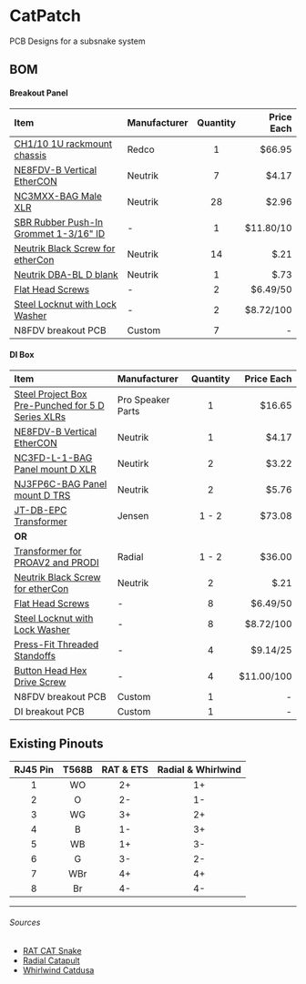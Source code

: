 # CatPatch
PCB Designs for a subsnake system



## BOM
#### Breakout Panel

| Item                                       | Manufacturer | Quantity | Price Each |
|:-------------------------------------------|:-------------|:--------:|-----------:|
| [CH1/10 1U rackmount chassis][1]           | Redco        |    1     |     $66.95 |
| [NE8FDV-B Vertical EtherCON][2]            | Neutrik      |    7     |      $4.17 |
| [NC3MXX-BAG Male XLR][3]                   | Neutrik      |    28    |      $2.96 |
| [SBR Rubber Push-In Grommet 1-3/16" ID][4] | -            |    1     |  $11.80/10 |
| [Neutrik Black Screw for etherCon][5]      | Neutrik      |    14    |       $.21 |
| [Neutrik DBA-BL D blank][6]                | Neutrik      |    1     |       $.73 |
| [Flat Head Screws][7]                      | -            |    2     |   $6.49/50 |
| [Steel Locknut with Lock Washer][8]        | -            |    2     |  $8.72/100 |
| N8FDV breakout PCB                         | Custom       |    7     |          - |




#### DI Box
| Item                                                    | Manufacturer      | Quantity | Price Each |
|:--------------------------------------------------------|:------------------|:--------:|-----------:|
| [Steel Project Box Pre-Punched for 5 D Series XLRs][11] | Pro Speaker Parts |    1     |     $16.65 |
| [NE8FDV-B Vertical EtherCON][2]                         | Neutrik           |    1     |      $4.17 |
| [NC3FD-L-1-BAG Panel mount D XLR][12]                   | Neutirk           |    2     |      $3.22 |
| [NJ3FP6C-BAG Panel mount D TRS][13]                     | Neutrik           |    2     |      $5.76 |
| [JT-DB-EPC Transformer][14]                             | Jensen            |  1 - 2   |     $73.08 |
| __OR__                                                  |                   |          |            |
| [Transformer for PROAV2 and PRODI][15]                  | Radial            |  1 - 2   |     $36.00 |
| [Neutrik Black Screw for etherCon][5]                   | Neutrik           |    2     |       $.21 |
| [Flat Head Screws][7]                                   | -                 |    8     |   $6.49/50 |
| [Steel Locknut with Lock Washer][8]                     | -                 |    8     |  $8.72/100 |
| [Press-Fit Threaded Standoffs][16]                      | -                 |    4     |   $9.14/25 |
| [Button Head Hex Drive Screw][17]                       | -                 |    4     | $11.00/100 |
| N8FDV breakout PCB                                      | Custom            |    1     |          - |
| DI breakout PCB                                         | Custom            |    1     |          - |

[1]: https://www.redco.com/Redco-CH1-10-10-Deep-1U-Rackmount-Chassis.html
[2]: http://www.fullcompass.com/prod/516653-Neutrik-NE8FDV-B
[3]: https://www.redco.com/Neutrik-NC3MXX-BAG.html
[4]: https://www.mcmaster.com/#9600k119/=1cjo0vf
[5]: http://www.fullcompass.com/prod/199358-Neutrik-E-SCREW1-12B
[6]: http://www.neutrik.com/en/xlr/xlr-chassis-connectors-accessories/dba-bl
[7]: https://www.mcmaster.com/#91698a306/=1cjoepo
[8]: https://www.mcmaster.com/#93825a110/=1cjog5u

[11]: https://www.ebay.com/itm/Steel-Project-Box-4-1-2-x-3-3-4-x-1-5-8-Pre-Punched-for-5-D-Series-XLRs/281422391821?hash=item418614ea0d:g:rqUAAOSwxH1T-7Bo
[12]: https://www.redco.com/Neutrik-NC3FD-L-1-BAG.html
[13]: https://www.redco.com/Neutrik-NJ3FP6C-BAG.html
[14]: http://www.jensen-transformers.com/transformers/direct-box/
[15]: http://www.fullcompass.com/prod/279709-Radial-Engineering-R800-9033-00
[16]: https://www.mcmaster.com/#93090a210/=1cjopy9
[17]: https://www.mcmaster.com/#91255a106/=1cjoqt3


## Existing Pinouts
| RJ45 Pin | T568B | RAT & ETS | Radial & Whirlwind |
|:--------:|:-----:|:---------:|:------------------:|
|    1     |  WO   |    2+     |         1+         |
|    2     |   O   |    2-     |         1-         |
|    3     |  WG   |    3+     |         2+         |
|    4     |   B   |    1-     |         3+         |
|    5     |  WB   |    1+     |         3-         |
|    6     |   G   |    3-     |         2-         |
|    7     |  WBr  |    4+     |         4+         |
|    8     |  Br   |    4-     |         4-         |
---
###### Sources
* [RAT CAT Snake](http://www.ratsoundsales.com/mm5/pdf/etherCON_wiring_diagram.pdf)
* [Radial Catapult](http://www.radialeng.com/pdfs/Catapult-userguide.pdf)
* [Whirlwind Catdusa](http://whirlwindusa.com/media/uploads/catdusa_manual.pdf)
